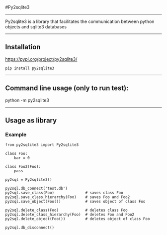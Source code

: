 #Py2sqlite3
____

Py2sqlite3 is a library that facilitates the communication between python objects and sqlite3 databases

____

## Installation

https://pypi.org/project/py2sqlite3/

`pip install py2sqlite3`
____

## Command line usage (only to run test):

python -m py2sqlite3

____

## Usage as library

### Example

```
from py2sqlite3 import Py2sqlite3

class Foo:
    bar = 0

class Foo2(Foo):
    pass

py2sql = Py2sqlite3()

py2sql.db_connect('test.db')
py2sql.save_class(Foo)              # saves class Foo
py2sql.save_class_hierarchy(Foo)    # saves Foo and Foo2
py2sql.save_object(Foo())           # saves object of class Foo

py2sql.delete_class(Foo)            # deletes class Foo
py2sql.delete_class_hierarchy(Foo)  # deletes Foo and Foo2
py2sql.delete_object(Foo())         # deletes object of class Foo

py2sql.db_disconnect()
```
